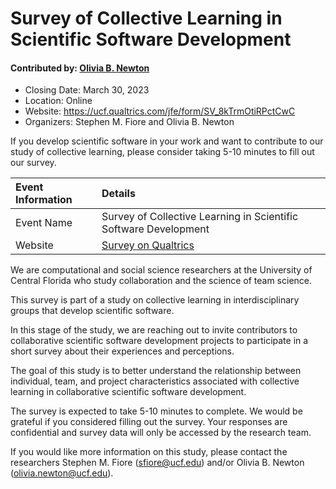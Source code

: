 # Survey of Collective Learning in Scientific Software Development

#### Contributed by: [Olivia B. Newton](https://github.com/small0live)

- Closing Date: March 30, 2023
- Location: Online
- Website: https://ucf.qualtrics.com/jfe/form/SV_8kTrmOtiRPctCwC
- Organizers: Stephen M. Fiore and Olivia B. Newton

<!-- deck text start -->
If you develop scientific software in your work and want to contribute to our study of collective learning, please consider taking 5-10 minutes to fill out our survey.
<!-- deck text end -->

Event Information | Details
:--- | :---	
Event Name | Survey of Collective Learning in Scientific Software Development
Website | [Survey on Qualtrics](https://ucf.qualtrics.com/jfe/form/SV_8kTrmOtiRPctCwC)

We are computational and social science researchers at the University of Central Florida who study collaboration and the science of team science. 

This survey is part of a study on collective learning in interdisciplinary groups that develop scientific software.

In this stage of the study, we are reaching out to invite contributors to collaborative scientific software development projects to participate in a short survey about their experiences and perceptions.
  
The goal of this study is to better understand the relationship between individual, team, and project characteristics associated with collective learning in collaborative scientific software development.
  
The survey is expected to take 5-10 minutes to complete. We would be grateful if you considered filling out the survey. Your responses are confidential and survey data will only be accessed by the research team.

If you would like more information on this study, please contact the researchers Stephen M. Fiore (sfiore@ucf.edu) and/or Olivia B. Newton (olivia.newton@ucf.edu).

<!---
Publish: yes
Pinned: no
Topics: Software engineering, strategies for more effective teams, Projects and organizations
--->
